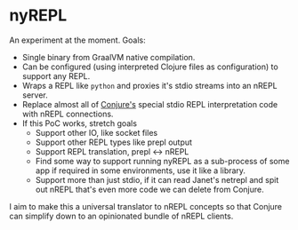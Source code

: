 # nyREPL

An experiment at the moment. Goals:

- Single binary from GraalVM native compilation.
- Can be configured (using interpreted Clojure files as configuration) to support any REPL.
- Wraps a REPL like `python` and proxies it's stdio streams into an nREPL server.
- Replace almost all of [Conjure's](https://github.com/Olical/conjure) special stdio REPL interpretation code with nREPL connections.
- If this PoC works, stretch goals
  - Support other IO, like socket files
  - Support other REPL types like prepl output
  - Support REPL translation, prepl <-> nREPL
  - Find some way to support running nyREPL as a sub-process of some app if required in some environments, use it like a library.
  - Support more than just stdio, if it can read Janet's netrepl and spit out nREPL that's even more code we can delete from Conjure.

I aim to make this a universal translator to nREPL concepts so that Conjure can simplify down to an opinionated bundle of nREPL clients.
